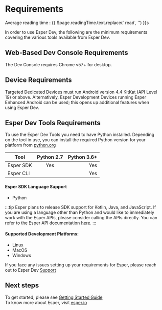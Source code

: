 
# Requirements
<div class="avg-reading-time">Average reading time : {{ $page.readingTime.text.replace(' read', '') }}s</div>

In order to use Esper Dev, the following are the minimum requirements covering the various tools available from Esper Dev.

## Web-Based Dev Console Requirements
The Dev Console requires Chrome v57+ for desktop.

## Device Requirements
Targeted Dedicated Devices must run Android version 4.4 KitKat (API Level 19) or above. Alternatively, Esper Development Devices running Esper Enhanced Android can be used; this opens up additional features when using Esper Dev.

## Esper Dev Tools Requirements
To use the Esper Dev Tools you need to have Python installed. Depending on the tool in use, you can install the required Python version for your platform from [python.org](https://www.python.org/)

| Tool       | Python 2.7           | Python 3.6+  |
| ------------- |:-------------:| -----:|
| Esper SDK     | Yes | Yes |
| Esper CLI     |     |   Yes |


#### Esper SDK Language Support
- Python

:::tip
Esper plans to release SDK support for Kotlin, Java, and JavaScript. If you are using a language other than Python and would like to immediately work with the Esper APIs, please consider calling the APIs directly. You can refer to the Esper API documentation [here](./api.md).
:::

#### Supported Development Platforms: 
- Linux
- MacOS
- Windows


If you face any issues setting up your requirements for Esper, please  reach out to Esper Dev [Support](./support.md)

## Next steps
To get started, please see [Getting Started Guide](./gettingstarted.md)\
To know more about Esper, visit [esper.io](https://esper.io)
